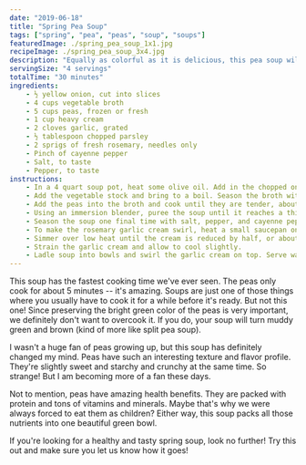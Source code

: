 ```yaml
---
date: "2019-06-18"
title: "Spring Pea Soup"
tags: ["spring", "pea", "peas", "soup", "soups"]
featuredImage: ./spring_pea_soup_1x1.jpg
recipeImage: ./spring_pea_soup_3x4.jpg
description: "Equally as colorful as it is delicious, this pea soup will make you wish Spring were here to stay forever."
servingSize: "4 servings"
totalTime: "30 minutes"
ingredients:
    - ½ yellow onion, cut into slices
    - 4 cups vegetable broth
    - 5 cups peas, frozen or fresh
    - 1 cup heavy cream
    - 2 cloves garlic, grated
    - ½ tablespoon chopped parsley
    - 2 sprigs of fresh rosemary, needles only
    - Pinch of cayenne pepper
    - Salt, to taste
    - Pepper, to taste
instructions:
    - In a 4 quart soup pot, heat some olive oil. Add in the chopped onion and 1 clove of grated garlic and cook over moderate heat until the onions are softened but not browned, about 5 minutes. 
    - Add the vegetable stock and bring to a boil. Season the broth with the parsley and the needles from one sprig of rosemary and a pinch of salt. 
    - Add the peas into the broth and cook until they are tender, about 4 minutes. It is important to not overcook the peas, otherwise the soup will lose its bright green color.
    - Using an immersion blender, puree the soup until it reaches a thick, potage-like consistency and all the vegetables are broken down into small pieces. 
    - Season the soup one final time with salt, pepper, and cayenne pepper to taste.
    - To make the rosemary garlic cream swirl, heat a small saucepan on the stove. Add in the heavy cream, the remaining clove of grated garlic, and the needles from another rosemary sprig and bring to a boil. 
    - Simmer over low heat until the cream is reduced by half, or about 5 minutes. Add some salt to season. 
    - Strain the garlic cream and allow to cool slightly. 
    - Ladle soup into bowls and swirl the garlic cream on top. Serve warm and enjoy!
---
```

This soup has the fastest cooking time we've ever seen. The peas only cook for about 5 minutes -- it's amazing. Soups are just one of those things where you usually have to cook it for a while before it's ready. But not this one! Since preserving the bright green color of the peas is very important, we definitely don't want to overcook it. If you do, your soup will turn muddy green and brown (kind of more like split pea soup).

I wasn't a huge fan of peas growing up, but this soup has definitely changed my mind. Peas have such an interesting texture and flavor profile. They're slightly sweet and starchy and crunchy at the same time. So strange! But I am becoming more of a fan these days.

Not to mention, peas have amazing health benefits. They are packed with protein and tons of vitamins and minerals. Maybe that's why we were always forced to eat them as children? Either way, this soup packs all those nutrients into one beautiful green bowl.

If you're looking for a healthy and tasty spring soup, look no further! Try this out and make sure you let us know how it goes!

